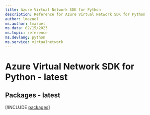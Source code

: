 ```yaml
---
title: Azure Virtual Network SDK for Python
description: Reference for Azure Virtual Network SDK for Python
author: lmazuel
ms.author: lmazuel
ms.data: 02/15/2023
ms.topic: reference
ms.devlang: python
ms.service: virtualnetwork
---
```

# Azure Virtual Network SDK for Python - latest
## Packages - latest
[!INCLUDE [packages](virtual-network-index.md)]